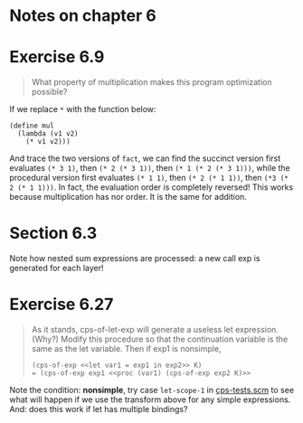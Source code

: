 Notes on chapter 6
==================

# Exercise 6.9
> What property of multiplication makes this program optimization
> possible?

If we replace `*` with the function below:

``` racket
(define mul
  (lambda (v1 v2)
    (* v1 v2)))
```

And trace the two versions of `fact`, we can find the succinct version first
evaluates `(* 3 1)`, then `(* 2 (* 3 1))`, then `(* 1 (* 2 (* 3 1)))`, while the
procedural version first evaluates `(* 1 1)`, then `(* 2 (* 1 1))`, then `(*3 (*
2 (* 1 1)))`. In fact, the evaluation order is completely reversed! This works because
multiplication has nor order. It is the same for addition.

# Section 6.3

Note how nested sum expressions are processed: a new call exp is generated for
each layer!

# Exercise 6.27

> As it stands, cps-of-let-exp will generate a useless let expression. (Why?)
> Modify this procedure so that the continuation variable is the same as the let
> variable. Then if exp1 is nonsimple,
>
> ``` racket
> (cps-of-exp <<let var1 = exp1 in exp2>> K)
> = (cps-of-exp exp1 <<proc (var1) (cps-of-exp exp2 K)>>
> ```

Note the condition: **nonsimple**, try case `let-scope-1` in
[cps-tests.scm](cps-tests.scm) to see what will happen if we use the transform
above for any simple expressions. And: does this work if let has multiple
bindings?
